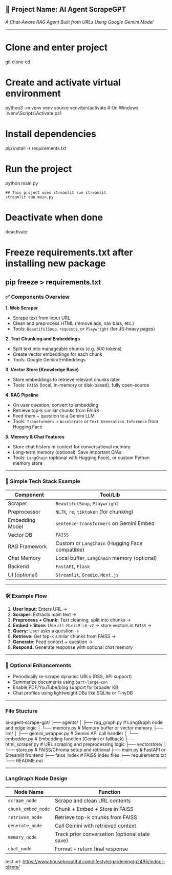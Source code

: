 ## 🚀 Project Name: **AI Agent ScrapeGPT**

*A Chat-Aware RAG Agent Built from URLs Using Google Gemini Model*

---
# Clone and enter project
git clone <repo-url>
cd <repo-folder>

# Create and activate virtual environment
python3 -m venv venv
source venv/bin/activate  # On Windows: .\venv\Scripts\Activate.ps1

# Install dependencies
pip install -r requirements.txt

# Run the project
python main.py

    ## This project uses streamlit run streamlit
    streamlit run main.py

# Deactivate when done
deactivate

# Freeze requirements.txt after installing new package
pip freeze > requirements.txt
---

### ✅ Components Overview

**1. Web Scraper**

* Scrape text from input URL
* Clean and preprocess HTML (remove ads, nav bars, etc.)
* Tools: `BeautifulSoup`, `requests`, or `Playwright` (for JS-heavy pages)

**2. Text Chunking and Embeddings**

* Split text into manageable chunks (e.g. 500 tokens)
* Create vector embeddings for each chunk
* Tools: Google Gemini Embeddings

**3. Vector Store (Knowledge Base)**

* Store embeddings to retrieve relevant chunks later
* Tools: `FAISS` (local, in-memory or disk-based), fully open-source

**4. RAG Pipeline**

* On user question, convert to embedding
* Retrieve top-k similar chunks from FAISS
* Feed them + question to a Gemini LLM
* Tools: `Transformers` + `Accelerate` or `Text Generation Inference` from Hugging Face

**5. Memory & Chat Features**

* Store chat history in context for conversational memory
* Long-term memory (optional): Save important Q/As
* Tools: `LangChain` (optional with Hugging Face), or custom Python memory store

---

### 🧠 Simple Tech Stack Example

| Component       | Tool/Lib                                        |
| --------------- | ----------------------------------------------- |
| Scraper         | `BeautifulSoup`, `Playwright`                   |
| Preprocessor    | `NLTK`, `re`, `tiktoken` (for chunking)         |
| Embedding Model | `sentence-transformers` on Gemini Embed         |
| Vector DB       | `FAISS`                                         |
| RAG Framework   | Custom or `LangChain` (Hugging Face compatible) |
| Chat Memory     | Local buffer, `LangChain` memory (optional)     |
| Backend         | `FastAPI`, `Flask`                              |
| UI (optional)   | `Streamlit`, `Gradio`, `Next.js`                |

---

### 🛠 Example Flow

1. **User Input:** Enters URL →
2. **Scraper:** Extracts main text →
3. **Preprocess + Chunk:** Text cleaning, split into chunks →
4. **Embed + Store:** Use `all-MiniLM-L6-v2` → store vectors in `FAISS` →
5. **Query:** User asks a question →
6. **Retrieve:** Get top-k similar chunks from FAISS →
7. **Generate:** Feed context + question →
8. **Respond:** Generate response with optional chat memory

---

### 🔁 Optional Enhancements

* Periodically re-scrape dynamic URLs (RSS, API support)
* Summarize documents using `bart-large-cnn`
* Enable PDF/YouTube/blog support for broader KB
* Chat profiles using lightweight DBs like SQLite or TinyDB

---

### File Stucture
ai-agent-scrape-gpt/
├── agents/
│   ├── rag_graph.py            # LangGraph node and edge logic
│   └── memory.py               # Memory buffer or vector memory
├── llm/
│   ├── gemini_wrapper.py       # Gemini API call handler
│   └── embedder.py             # Embedding function (Gemini or fallback)
├── html_scraper.py             # URL scraping and preprocessing logic
├── vectorstore/
│   └── store.py                # FAISS/Chroma setup and retrieval
├── main.py                     # FastAPI or Streamlit frontend
├── faiss_index                 # FAISS index files
├── requirements.txt
└── README.md

---
###  LangGraph Node Design

| Node Name          | Function                                       |
| ------------------ | ---------------------------------------------- |
| `scrape_node`      | Scrape and clean URL contents                  |
| `chunk_embed_node` | Chunk + Embed + Store in FAISS                 |
| `retrieve_node`    | Retrieve top-k chunks from FAISS               |
| `generate_node`    | Call Gemini with retrieved context             |
| `memory_node`      | Track prior conversation (optional state save) |
| `chat_node`        | Format + return final response                 |


test url: https://www.housebeautiful.com/lifestyle/gardening/g2495/indoor-plants/